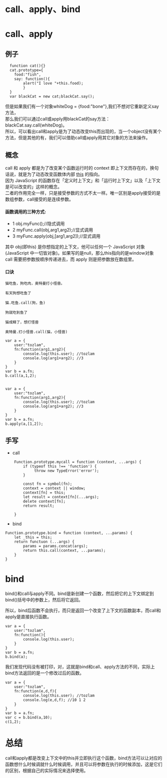 # call、apply、bind

# call、apply
## 例子
      function cat(){}
      cat.prototype={     
        food:"fish",     
        say: function(){           
            alert("I love "+this.food);     
            }
      }
      var blackCat = new cat;blackCat.say();
但是如果我们有一个对象whiteDog = {food:"bone"},我们不想对它重新定义say方法，<br>
那么我们可以通过call或apply用blackCat的say方法：blackCat.say.call(whiteDog)。<br>
所以，可以看出call和apply是为了动态改变this而出现的，当一个object没有某个方法，但是其他的有，我们可以借助call或apply用其它对象的方法来操作。

## 概念
call 和 apply 都是为了改变某个函数运行时的 context 即上下文而存在的，换句话说，就是为了动态改变函数体内部 [this](this.md) 的指向。<br>
因为 JavaScript 的函数存在「定义时上下文」和「运行时上下文」以及「上下文是可以改变的」这样的概念。<br>
二者的作用完全一样，只是接受参数的方式不太一样。唯一区别是apply接受的是数组参数，call接受的是连续参数。

#### 函数调用的三种方式:
- 1 obj.myFunc();//隐式调用
- 2 myFunc.call(obj,arg1,arg2);//显式调用
- 3 myFunc.apply(obj,[arg1,arg2]);//显式调用

其中 obj(即this) 是你想指定的上下文，他可以任何一个 JavaScript 对象(JavaScript 中一切皆对象)。如果写的是null，那么this指向的是window对象<br>
call 需要把参数按顺序传递进去，而 apply 则是把参数放在数组里。

#### 口诀
    猫吃鱼，狗吃肉，奥特曼打小怪兽。

    有天狗想吃鱼了

    猫.吃鱼.call(狗，鱼)

    狗就吃到鱼了

    猫成精了，想打怪兽

    奥特曼.打小怪兽.call(猫，小怪兽)

````
var a = {
    user:"tozlam",
    fn:function(arg1,arg2){
        console.log(this.user); //tozlam
        console.log(arg1+arg2); //3
    }
}
var b = a.fn;
b.call(a,1,2);


var a = {
    user:"tozlam",
    fn:function(arg1,arg2){
        console.log(this.user); //tozlam
        console.log(arg1+arg2); //3
    }
}
var b = a.fn;
b.apply(a,[1,2]);
````

## 手写
- call
````
    Function.prototype.mycall = function (context, ...args) {
        if (typeof this !== 'function') {
             throw new TypeError('error');
        }
        
        const fn = symbol(fn);
        context = context || window;
        context[fn] = this;
        let result = context[fn](...args);
        delete context[fn];
        return result;
    
    }
````
- bind
````
Function.prototype.bind = function (context, ...params) {
    let _this = this;
    return functuon (...args) {
        params = params.concat(args);
        return this.call(context, ...params);
    }
}

````

# bind
bind()和call与apply不同。bind是新创建一个函数，然后把它的上下文绑定到bind()括号中的参数上，然后将它返回。

所以，bind后函数不会执行，而只是返回一个改变了上下文的函数副本，而call和apply是直接执行函数。
````
var a = {
    user:"tozlam",
    fn:function(){
        console.log(this.user);
    }
}
var b = a.fn;
b.bind(a);

````
我们发现代码没有被打印，对，这就是bind和call、apply方法的不同，实际上bind方法返回的是一个修改过后的函数。
````
var a = {
    user:"tozlam",
    fn:function(e,d,f){
        console.log(this.user); //tozlam
        console.log(e,d,f); //10 1 2
    }
}
var b = a.fn;
var c = b.bind(a,10);
c(1,2);
````
# 总结
call和apply都是改变上下文中的this并立即执行这个函数，bind方法可以让对应的函数想什么时候调就什么时候调用，并且可以将参数在执行的时候添加，这是它们的区别，根据自己的实际情况来选择使用。